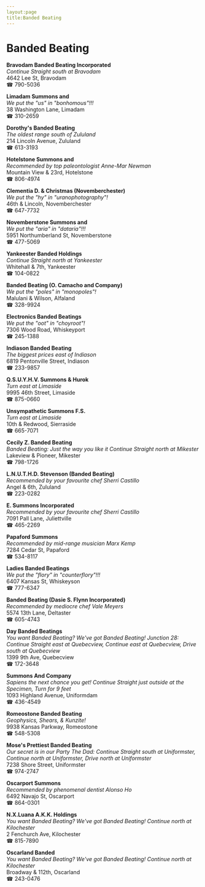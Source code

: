 ```yaml
---
layout:page
title:Banded Beating
---
```

# Banded Beating

**Bravodam Banded Beating Incorporated**  
_Continue Straight south at Bravodam_  
4642 Lee St, Bravodam  
☎ 790-5036



**Limadam Summons and**  
_We put the "us" in "bonhomous"!!!_  
38 Washington Lane, Limadam  
☎ 310-2659



**Dorothy's Banded Beating**  
_The oldest range south of Zululand_  
214 Lincoln Avenue, Zululand  
☎ 613-3193



**Hotelstone Summons and**  
_Recommended by top paleontologist Anne-Mar Newman_  
Mountain View & 23rd, Hotelstone  
☎ 806-4974



**Clementia D. & Christmas (Novemberchester)**  
_We put the "hy" in "uranophotography"!_  
46th & Lincoln, Novemberchester  
☎ 647-7732



**Novemberstone Summons and**  
_We put the "aria" in "dataria"!!!_  
5951 Northumberland St, Novemberstone  
☎ 477-5069



**Yankeester Banded Holdings**  
_Continue Straight north at Yankeester_  
Whitehall & 7th, Yankeester  
☎ 104-0822



**Banded Beating (O. Camacho and Company)**  
_We put the "poles" in "monopoles"!_  
Malulani & Wilson, Alfaland  
☎ 328-9924



**Electronics Banded Beatings**  
_We put the "oot" in "choyroot"!_  
7306 Wood Road, Whiskeyport  
☎ 245-1388



**Indiason Banded Beating**  
_The biggest prices east of Indiason_  
6819 Pentonville Street, Indiason  
☎ 233-9857



**Q.S.U.Y.H.V. Summons & Hurok**  
_Turn east at Limaside_  
9995 46th Street, Limaside  
☎ 875-0660



**Unsympathetic Summons F.S.**  
_Turn east at Limaside_  
10th & Redwood, Sierraside  
☎ 665-7071



**Cecily Z. Banded Beating**  
_Banded Beating: Just the way you like it 
Continue Straight north at Mikester_  
Lakeview & Pioneer, Mikester  
☎ 798-1726



**L.N.U.T.H.D. Stevenson (Banded Beating)**  
_Recommended by your favourite chef Sherri Castillo_  
Angel & 6th, Zululand  
☎ 223-0282



**E. Summons Incorporated**  
_Recommended by your favourite chef Sherri Castillo_  
7091 Pall Lane, Juliettville  
☎ 465-2269



**Papaford Summons**  
_Recommended by mid-range musician Marx Kemp_  
7284 Cedar St, Papaford  
☎ 534-8117



**Ladies Banded Beatings**  
_We put the "flory" in "counterflory"!!!_  
6407 Kansas St, Whiskeyson  
☎ 777-6347



**Banded Beating (Dasie S. Flynn Incorporated)**  
_Recommended by mediocre chef Vale Meyers_  
5574 13th Lane, Deltaster  
☎ 605-4743



**Day Banded Beatings**  
_You want Banded Beating? We've got Banded Beating! 
Junction 28: Continue Straight east at Quebecview, Continue east at Quebecview, Drive south at Quebecview_  
1399 9th Ave, Quebecview  
☎ 172-3648



**Summons And Company**  
_Sapiens the next chance you get! 
Continue Straight just outside at the Specimen, Turn for 9 feet_  
1093 Highland Avenue, Uniformdam  
☎ 436-4549



**Romeostone Banded Beating**  
_Geophysics, Shears, & Kunzite!_  
9938 Kansas Parkway, Romeostone  
☎ 548-5308



**Mose's Prettiest Banded Beating**  
_Our secret is in our Party 
The Dad: Continue Straight south at Uniformster, Continue north at Uniformster, Drive north at Uniformster_  
7238 Shore Street, Uniformster  
☎ 974-2747



**Oscarport Summons**  
_Recommended by phenomenal dentist Alonso Ho_  
6492 Navajo St, Oscarport  
☎ 864-0301



**N.X.Luana A.K.K. Holdings**  
_You want Banded Beating? We've got Banded Beating! 
Continue north at Kilochester_  
2 Fenchurch Ave, Kilochester  
☎ 815-7890



**Oscarland Banded**  
_You want Banded Beating? We've got Banded Beating! 
Continue north at Kilochester_  
Broadway & 112th, Oscarland  
☎ 243-0476



